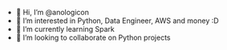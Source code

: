 - 👋 Hi, I’m @anologicon
- 👀 I’m interested in Python, Data Engineer, AWS and money :D
- 🌱 I’m currently learning Spark
- 💞️ I’m looking to collaborate on Python projects

<!---
anologicon/anologicon is a ✨ special ✨ repository because its `README.md` (this file) appears on your GitHub profile.
You can click the Preview link to take a look at your changes.
--->
